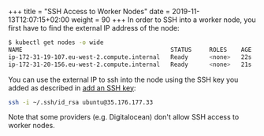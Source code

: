 +++
title = "SSH Access to Worker Nodes"
date = 2019-11-13T12:07:15+02:00
weight = 90
+++
In order to SSH into a worker node, you first have to find the external IP address of the node:

```bash
$ kubectl get nodes -o wide
NAME                                          STATUS     ROLES    AGE   VERSION   INTERNAL-IP     EXTERNAL-IP      OS-IMAGE             KERNEL-VERSION    CONTAINER-RUNTIME
ip-172-31-19-107.eu-west-2.compute.internal   Ready      <none>   22s   v1.15.6   172.31.19.107   35.176.177.33    Ubuntu 18.04.3 LTS   4.15.0-1054-aws   docker://18.9.2
ip-172-31-20-156.eu-west-2.compute.internal   Ready      <none>   21s   v1.15.6   172.31.20.156   35.176.25.131    Ubuntu 18.04.3 LTS   4.15.0-1054-aws   docker://18.9.2
```

You can use the external IP to ssh into the node using the SSH key you added as described in [add an SSH key](../02-add-ssh-key/):

```bash
ssh -i ~/.ssh/id_rsa ubuntu@35.176.177.33
```

Note that some providers (e.g. Digitalocean) don't allow SSH access to worker nodes.

